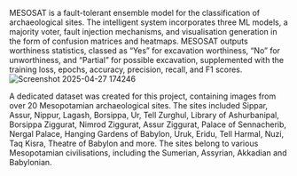 MESOSAT is a fault-tolerant ensemble model for the classification of archaeological sites. The intelligent system incorporates three ML models, a majority voter, fault injection mechanisms, and visualisation generation in the form of confusion matrices and heatmaps. MESOSAT outputs worthiness statistics, classed as “Yes” for excavation worthiness, “No” for unworthiness, and “Partial” for possible excavation, supplemented with the training loss, epochs, accuracy, precision, recall, and F1 scores. 
![Screenshot 2025-04-27 174246](https://github.com/user-attachments/assets/3e6121eb-35f4-4e45-aec6-80b7a4f6fbc0)

A dedicated dataset was created for this project, containing images from over 20 Mesopotamian archaeological sites.
The sites included Sippar, Assur, Nippur, Lagash, Borsippa, Ur, Tell Zurghul, Library of Ashurbanipal, Borsippa Ziggurat, Nimrod Ziggurat, Assur Ziggurat, Palace of Sennacherib, Nergal Palace, Hanging Gardens of Babylon, Uruk, Eridu, Tell Harmal, Nuzi, Taq Kisra, Theatre of Babylon and more. The sites belong to various Mesopotamian civilisations, including the Sumerian, Assyrian, Akkadian and Babylonian. 
